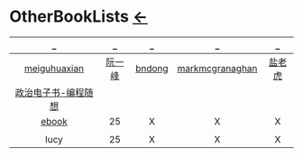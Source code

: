 # OtherBookLists  [←](index.md)

| _ | _ | _ | _ | _ |
|:---:|:---:|:---:|:---:|:---:|
| [meiguhuaxian](https://www.cnblogs.com/meiguhuaxian/p/11641423.html) | [阮一峰](https://github.com/ruanyf/reading-list#%E7%A7%91%E5%AD%A6) | [bndong](https://www.cnblogs.com/bndong/p/10300036.html) | [markmcgranaghan](https://markmcgranaghan.com/books) | [盐老虎](https://salttiger.com/archives/) |
| [政治电子书-编程随想](https://github.com/programthink/books) | []() | []() | []() | []() |
| [ebook](https://www.cnblogs.com/yasepix/p/12431379.html) | 25 | X | X | X |
| []() | []() | []() | []() | []() |
| lucy | 25 | X | X | X |


